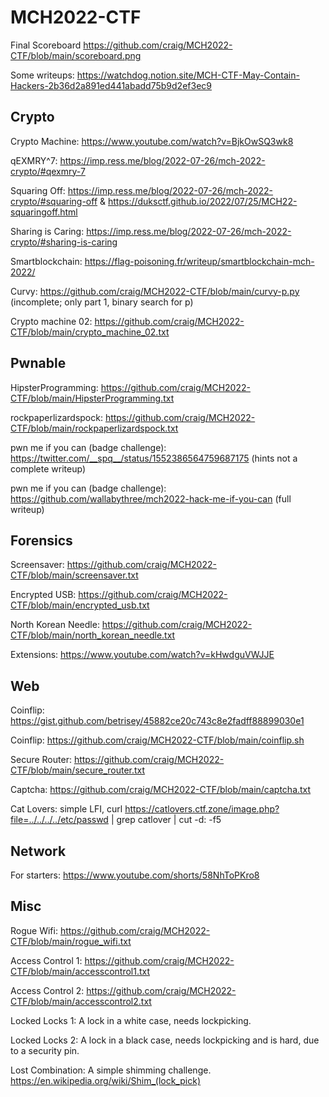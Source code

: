 # MCH2022-CTF

Final Scoreboard https://github.com/craig/MCH2022-CTF/blob/main/scoreboard.png

Some writeups: https://watchdog.notion.site/MCH-CTF-May-Contain-Hackers-2b36d2a891ed441abadd75b9d2ef3ec9

## Crypto
Crypto Machine: https://www.youtube.com/watch?v=BjkOwSQ3wk8

qEXMRY^7: https://imp.ress.me/blog/2022-07-26/mch-2022-crypto/#qexmry-7

Squaring Off: https://imp.ress.me/blog/2022-07-26/mch-2022-crypto/#squaring-off & https://duksctf.github.io/2022/07/25/MCH22-squaringoff.html

Sharing is Caring: https://imp.ress.me/blog/2022-07-26/mch-2022-crypto/#sharing-is-caring

Smartblockchain: https://flag-poisoning.fr/writeup/smartblockchain-mch-2022/

Curvy: https://github.com/craig/MCH2022-CTF/blob/main/curvy-p.py (incomplete; only part 1, binary search for p)

Crypto machine 02: https://github.com/craig/MCH2022-CTF/blob/main/crypto_machine_02.txt

## Pwnable

HipsterProgramming: https://github.com/craig/MCH2022-CTF/blob/main/HipsterProgramming.txt 

rockpaperlizardspock: https://github.com/craig/MCH2022-CTF/blob/main/rockpaperlizardspock.txt

pwn me if you can (badge challenge): https://twitter.com/__spq__/status/1552386564759687175 (hints not a complete writeup)

pwn me if you can (badge challenge): https://github.com/wallabythree/mch2022-hack-me-if-you-can (full writeup)

## Forensics

Screensaver: https://github.com/craig/MCH2022-CTF/blob/main/screensaver.txt

Encrypted USB: https://github.com/craig/MCH2022-CTF/blob/main/encrypted_usb.txt

North Korean Needle: https://github.com/craig/MCH2022-CTF/blob/main/north_korean_needle.txt

Extensions: https://www.youtube.com/watch?v=kHwdguVWJJE

## Web

Coinflip: https://gist.github.com/betrisey/45882ce20c743c8e2fadff88899030e1

Coinflip: https://github.com/craig/MCH2022-CTF/blob/main/coinflip.sh

Secure Router: https://github.com/craig/MCH2022-CTF/blob/main/secure_router.txt

Captcha: https://github.com/craig/MCH2022-CTF/blob/main/captcha.txt

Cat Lovers: simple LFI, curl https://catlovers.ctf.zone/image.php?file=../../../../etc/passwd | grep catlover | cut -d: -f5

## Network

For starters: https://www.youtube.com/shorts/58NhToPKro8

## Misc

Rogue Wifi: https://github.com/craig/MCH2022-CTF/blob/main/rogue_wifi.txt

Access Control 1: https://github.com/craig/MCH2022-CTF/blob/main/accesscontrol1.txt

Access Control 2: https://github.com/craig/MCH2022-CTF/blob/main/accesscontrol2.txt

Locked Locks 1: A lock in a white case, needs lockpicking.

Locked Locks 2: A lock in a black case, needs lockpicking and is hard, due to a security pin.

Lost Combination: A simple shimming challenge. https://en.wikipedia.org/wiki/Shim_(lock_pick)
